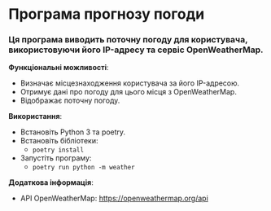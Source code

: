 # Програма прогнозу погоди

### Ця програма виводить поточну погоду для користувача, використовуючи його IP-адресу та сервіс OpenWeatherMap.


**Функціональні можливості**:
- Визначає місцезнаходження користувача за його IP-адресою.
- Отримує дані про погоду для цього місця з OpenWeatherMap.
- Відображає поточну погоду.

**Використання**:
- Встановіть Python 3 та poetry.
- Встановіть бібліотеки:
  - `poetry install`
- Запустіть програму:
  - `poetry run python -m weather`

**Додаткова інформація**:
  - API OpenWeatherMap: https://openweathermap.org/api
